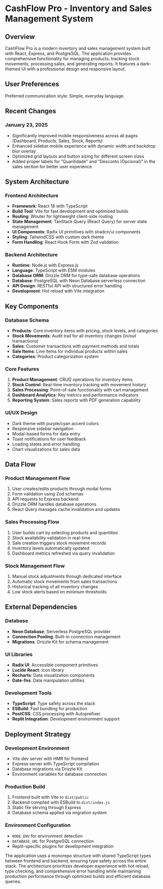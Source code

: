 # CashFlow Pro - Inventory and Sales Management System

## Overview

CashFlow Pro is a modern inventory and sales management system built with React, Express, and PostgreSQL. The application provides comprehensive functionality for managing products, tracking stock movements, processing sales, and generating reports. It features a dark-themed UI with a professional design and responsive layout.

## User Preferences

Preferred communication style: Simple, everyday language.

## Recent Changes

### January 23, 2025
- Significantly improved mobile responsiveness across all pages (Dashboard, Products, Sales, Stock, Reports)
- Enhanced sidebar mobile experience with dynamic width and backdrop blur overlay
- Optimized grid layouts and button sizing for different screen sizes
- Added proper labels for "Quantidade" and "Desconto (Opcional)" in the sales section for better user experience

## System Architecture

### Frontend Architecture
- **Framework**: React 18 with TypeScript
- **Build Tool**: Vite for fast development and optimized builds
- **Routing**: Wouter for lightweight client-side routing
- **State Management**: TanStack Query (React Query) for server state management
- **UI Components**: Radix UI primitives with shadcn/ui components
- **Styling**: TailwindCSS with custom dark theme
- **Form Handling**: React Hook Form with Zod validation

### Backend Architecture
- **Runtime**: Node.js with Express.js
- **Language**: TypeScript with ESM modules
- **Database ORM**: Drizzle ORM for type-safe database operations
- **Database**: PostgreSQL with Neon Database serverless connection
- **API Design**: RESTful API with structured error handling
- **Development**: Hot reload with Vite integration

## Key Components

### Database Schema
- **Products**: Core inventory items with pricing, stock levels, and categories
- **Stock Movements**: Audit trail for all inventory changes (in/out transactions)
- **Sales**: Customer transactions with payment methods and totals
- **Sale Items**: Line items for individual products within sales
- **Categories**: Product categorization system

### Core Features
1. **Product Management**: CRUD operations for inventory items
2. **Stock Control**: Real-time inventory tracking with movement history
3. **Sales Processing**: Point-of-sale functionality with cart management
4. **Dashboard Analytics**: Key metrics and performance indicators
5. **Reporting System**: Sales reports with PDF generation capability

### UI/UX Design
- Dark theme with purple/cyan accent colors
- Responsive sidebar navigation
- Modal-based forms for data entry
- Toast notifications for user feedback
- Loading states and error handling
- Chart visualizations for sales data

## Data Flow

### Product Management Flow
1. User creates/edits products through modal forms
2. Form validation using Zod schemas
3. API requests to Express backend
4. Drizzle ORM handles database operations
5. React Query manages cache invalidation and updates

### Sales Processing Flow
1. User builds cart by selecting products and quantities
2. Stock availability validation in real-time
3. Sale creation triggers stock movement records
4. Inventory levels automatically updated
5. Dashboard metrics refreshed via query invalidation

### Stock Management Flow
1. Manual stock adjustments through dedicated interface
2. Automatic stock movements from sales transactions
3. Historical tracking of all inventory changes
4. Low stock alerts based on minimum thresholds

## External Dependencies

### Database
- **Neon Database**: Serverless PostgreSQL provider
- **Connection Pooling**: Built-in connection management
- **Migrations**: Drizzle Kit for schema management

### UI Libraries
- **Radix UI**: Accessible component primitives
- **Lucide React**: Icon library
- **Recharts**: Data visualization components
- **Date-fns**: Date manipulation utilities

### Development Tools
- **TypeScript**: Type safety across the stack
- **ESBuild**: Fast bundling for production
- **PostCSS**: CSS processing with Autoprefixer
- **Replit Integration**: Development environment support

## Deployment Strategy

### Development Environment
- Vite dev server with HMR for frontend
- Express server with TypeScript compilation
- Database migrations via Drizzle Kit
- Environment variables for database connection

### Production Build
1. Frontend built with Vite to `dist/public`
2. Backend compiled with ESBuild to `dist/index.js`
3. Static file serving through Express
4. Database schema applied via migration system

### Environment Configuration
- `NODE_ENV` for environment detection
- `DATABASE_URL` for PostgreSQL connection
- Replit-specific plugins for development integration

The application uses a monorepo structure with shared TypeScript types between frontend and backend, ensuring type safety across the entire stack. The architecture prioritizes developer experience with hot reload, type checking, and comprehensive error handling while maintaining production performance through optimized builds and efficient database queries.